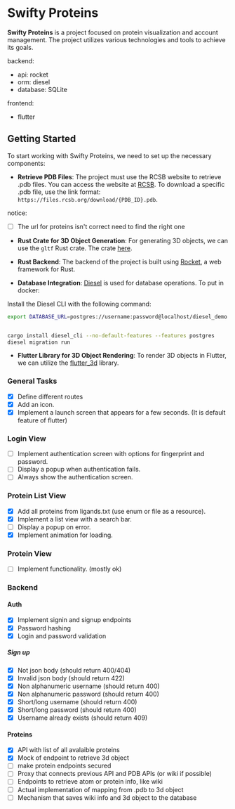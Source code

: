 # Swifty Proteins

**Swifty Proteins** is a project focused on protein visualization and account management. The project utilizes various technologies and tools to achieve its goals.

backend:
- api: rocket
- orm: diesel
- database: SQLite

frontend:
- flutter

## Getting Started

To start working with Swifty Proteins, we need to set up the necessary components:

- **Retrieve PDB Files**: The project must use the RCSB website to retrieve .pdb files. You can access the website at [RCSB](https://www.rcsb.org). To download a specific .pdb file, use the link format: `https://files.rcsb.org/download/{PDB_ID}.pdb`.

notice:
- [ ] The url for proteins isn't correct need to find the right one

- **Rust Crate for 3D Object Generation**: For generating 3D objects, we can use the `gltf` Rust crate. The crate [here](https://crates.io/crates/gltf).

- **Rust Backend**: The backend of the project is built using [Rocket](https://rocket.rs/), a web framework for Rust.

- **Database Integration**: [Diesel](https://diesel.rs/guides/getting-started) is used for database operations. To put in docker:

Install the Diesel CLI with the following command:
  ```sh
  export DATABASE_URL=postgres://username:password@localhost/diesel_demo


  cargo install diesel_cli --no-default-features --features postgres
  diesel migration run
  ```

- **Flutter Library for 3D Object Rendering**: To render 3D objects in Flutter, we can utilize the [flutter_3d](https://fluttergems.dev/3d/) library.

### General Tasks
- [x] Define different routes
- [x] Add an icon.
- [x] Implement a launch screen that appears for a few seconds. (It is default feature of flutter)

### Login View
- [ ] Implement authentication screen with options for fingerprint and password.
- [ ] Display a popup when authentication fails.
- [ ] Always show the authentication screen.

### Protein List View
- [x] Add all proteins from ligands.txt (use enum or file as a resource).
- [x] Implement a list view with a search bar.
- [ ] Display a popup on error.
- [x] Implement animation for loading.

### Protein View
- [ ] Implement functionality. (mostly ok)

### Backend

#### Auth 

- [x] Implement signin and signup endpoints
- [x] Password hashing
- [x] Login and password validation

##### Sign up
- [x] Not json body (should return 400/404)
- [x] Invalid json body (should return 422)
- [x] Non alphanumeric username (should return 400)
- [x] Non alphanumeric password (should return 400)
- [x] Short/long username (should return 400)
- [x] Short/long password (should return 400)
- [x] Username already exists (should return 409)

#### Proteins
- [x] API with list of all avalaible proteins
- [x] Mock of endpoint to retrieve 3d object
- [ ] make protein endpoints secured
- [ ] Proxy that connects previous API and PDB APIs (or wiki if possible)
- [ ] Endpoints to retrieve atom or protein info, like wiki
- [ ] Actual implementation of mapping from .pdb to 3d object
- [ ] Mechanism that saves wiki info and 3d object to the database
